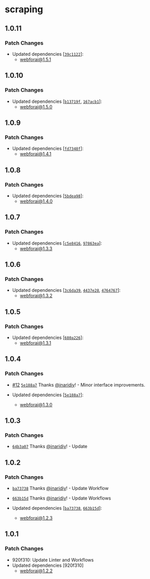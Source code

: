 # scraping

## 1.0.11

### Patch Changes

- Updated dependencies [[`39c1122`](https://github.com/inaridiy/webforai/commit/39c112205d0aa2a07a46c92b94be6ed91239cf0f)]:
  - webforai@1.5.1

## 1.0.10

### Patch Changes

- Updated dependencies [[`b13719f`](https://github.com/inaridiy/webforai/commit/b13719fd719511d0aeb1ef3749e88fd8145337a6), [`167acb1`](https://github.com/inaridiy/webforai/commit/167acb1dca303d651d997c23224d3366ff4375ac)]:
  - webforai@1.5.0

## 1.0.9

### Patch Changes

- Updated dependencies [[`fd7348f`](https://github.com/inaridiy/webforai/commit/fd7348f59a19a027b9bdf012b11d40c38d56cf61)]:
  - webforai@1.4.1

## 1.0.8

### Patch Changes

- Updated dependencies [[`5bdea98`](https://github.com/inaridiy/webforai/commit/5bdea98cc7cafd79020123260db721fc6ffefd87)]:
  - webforai@1.4.0

## 1.0.7

### Patch Changes

- Updated dependencies [[`c5e8416`](https://github.com/inaridiy/webforai/commit/c5e841610360346fcba388c777869706dcd5997d), [`97863ea`](https://github.com/inaridiy/webforai/commit/97863ea7f9f4837b96f376bd33371c6ed756d791)]:
  - webforai@1.3.3

## 1.0.6

### Patch Changes

- Updated dependencies [[`3c6da39`](https://github.com/inaridiy/webforai/commit/3c6da3952f176769cf8aa899f6c7207c231d806a), [`4437e28`](https://github.com/inaridiy/webforai/commit/4437e28e1e7807fd061aee99510ea2d3f71a2a78), [`4764767`](https://github.com/inaridiy/webforai/commit/47647676a838b922e2cf32b1d3637c8153b996dd)]:
  - webforai@1.3.2

## 1.0.5

### Patch Changes

- Updated dependencies [[`680a226`](https://github.com/inaridiy/webforai/commit/680a22638409517658c3918d90d070b1fa53cc3f)]:
  - webforai@1.3.1

## 1.0.4

### Patch Changes

- [#12](https://github.com/inaridiy/webforai/pull/12) [`5e188a7`](https://github.com/inaridiy/webforai/commit/5e188a7c4d386e6351a5120213f18948ec5ec6f7) Thanks [@inaridiy](https://github.com/inaridiy)! - Minor interface improvements.

- Updated dependencies [[`5e188a7`](https://github.com/inaridiy/webforai/commit/5e188a7c4d386e6351a5120213f18948ec5ec6f7)]:
  - webforai@1.3.0

## 1.0.3

### Patch Changes

- [`64b3a07`](https://github.com/inaridiy/webforai/commit/64b3a07304d364320364b499ca73df24cd312afd) Thanks [@inaridiy](https://github.com/inaridiy)! - Update

## 1.0.2

### Patch Changes

- [`ba73738`](https://github.com/inaridiy/webforai/commit/ba73738c24f509c8f1f060f0314bc0c6e3abc953) Thanks [@inaridiy](https://github.com/inaridiy)! - Update Workflow

- [`663b15d`](https://github.com/inaridiy/webforai/commit/663b15d87a3085ef1d1657dd73a637e43aa4340b) Thanks [@inaridiy](https://github.com/inaridiy)! - Update Workflows

- Updated dependencies [[`ba73738`](https://github.com/inaridiy/webforai/commit/ba73738c24f509c8f1f060f0314bc0c6e3abc953), [`663b15d`](https://github.com/inaridiy/webforai/commit/663b15d87a3085ef1d1657dd73a637e43aa4340b)]:
  - webforai@1.2.3

## 1.0.1

### Patch Changes

- 920f310: Update Linter and Workflows
- Updated dependencies [920f310]
  - webforai@1.2.2
